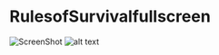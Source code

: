 # RulesofSurvivalfullscreen

![ScreenShot](https://raw.githubusercontent.com/ronifernando/RulesofSurvivalfullscreen/blob/master/Capture.PNG)
![alt text](https://raw.githubusercontent.com/ronifernando/RulesofSurvivalfullscreen/blob/master/Capture.PNG?raw=true)